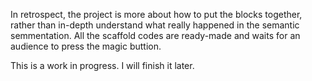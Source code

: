 In retrospect, the project is more about how to put the blocks together, rather than in-depth understand what really happened in the semantic semmentation. All the scaffold codes are ready-made and waits for an audience to press the magic buttion.

This is a work in progress.  I will finish it later.
